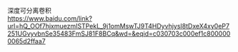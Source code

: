深度可分离卷积  
https://www.baidu.com/link?url=hQ_OOf7hjxmuezmISTPekL_9j1omMswTJ9T4HDyvhjysI8tDxeX4xy0eP7251UGvyvbnSe35483FmSJ81F8BCq&wd=&eqid=c030703c000ef1c8000000065d2ffaa7

